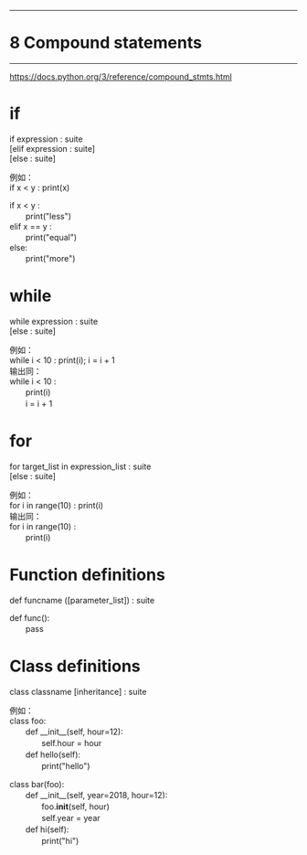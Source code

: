 ***
# 8 Compound statements
***
https://docs.python.org/3/reference/compound_stmts.html    

if
===
if expression : suite   
[elif expression : suite]   
[else : suite]   

例如：   
if x < y : print(x)   

if x < y :   
　　print("less")   
elif x == y :    
　　print("equal")   
else:   
　　print("more")   

while
===
while expression : suite   
[else : suite]   

例如：   
while i < 10 : print(i); i = i + 1    
输出同：    
while i < 10 :   
　　print(i)   
　　i = i + 1   

for
===
for target_list in expression_list : suite   
[else : suite]   

例如：   
for i in range(10) : print(i)    
输出同：    
for i in range(10) :    
　　print(i)    

Function definitions
===
def funcname ([parameter_list]) : suite   

def func():   
　　pass   


Class definitions
===
class classname [inheritance] : suite   

例如：   
class foo:   
　　def \_\_init\_\_(self, hour=12):   
　　　　self.hour = hour   
　　def hello(self):   
　　　　print("hello")   

class bar(foo):   
　　def \_\_init\_\_(self, year=2018, hour=12):   
　　　　foo.__init__(self, hour)   
　　　　self.year = year   
　　def hi(self):   
　　　　print("hi")   


